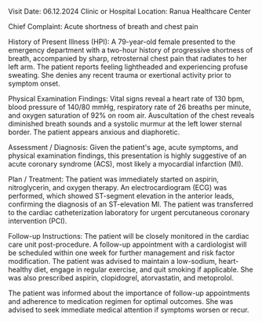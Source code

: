  Visit Date: 06.12.2024
Clinic or Hospital Location: Ranua Healthcare Center

Chief Complaint: Acute shortness of breath and chest pain

History of Present Illness (HPI): A 79-year-old female presented to the emergency department with a two-hour history of progressive shortness of breath, accompanied by sharp, retrosternal chest pain that radiates to her left arm. The patient reports feeling lightheaded and experiencing profuse sweating. She denies any recent trauma or exertional activity prior to symptom onset.

Physical Examination Findings: Vital signs reveal a heart rate of 130 bpm, blood pressure of 140/80 mmHg, respiratory rate of 26 breaths per minute, and oxygen saturation of 92% on room air. Auscultation of the chest reveals diminished breath sounds and a systolic murmur at the left lower sternal border. The patient appears anxious and diaphoretic.

Assessment / Diagnosis: Given the patient's age, acute symptoms, and physical examination findings, this presentation is highly suggestive of an acute coronary syndrome (ACS), most likely a myocardial infarction (MI).

Plan / Treatment: The patient was immediately started on aspirin, nitroglycerin, and oxygen therapy. An electrocardiogram (ECG) was performed, which showed ST-segment elevation in the anterior leads, confirming the diagnosis of an ST-elevation MI. The patient was transferred to the cardiac catheterization laboratory for urgent percutaneous coronary intervention (PCI).

Follow-up Instructions: The patient will be closely monitored in the cardiac care unit post-procedure. A follow-up appointment with a cardiologist will be scheduled within one week for further management and risk factor modification. The patient was advised to maintain a low-sodium, heart-healthy diet, engage in regular exercise, and quit smoking if applicable. She was also prescribed aspirin, clopidogrel, atorvastatin, and metoprolol.

The patient was informed about the importance of follow-up appointments and adherence to medication regimen for optimal outcomes. She was advised to seek immediate medical attention if symptoms worsen or recur.